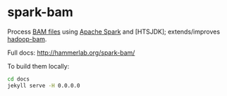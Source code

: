 # spark-bam

Process [BAM files][SAM spec] using [Apache Spark] and [HTSJDK]; extends/improves [hadoop-bam].

Full docs: http://hammerlab.org/spark-bam/

To build them locally:

```bash
cd docs
jekyll serve -H 0.0.0.0
```

[Apache Spark]: https://spark.apache.org/
[SAM spec]: http://samtools.github.io/hts-specs/SAMv1.pdf
[hadoop-bam]: https://github.com/HadoopGenomics/Hadoop-BAM
